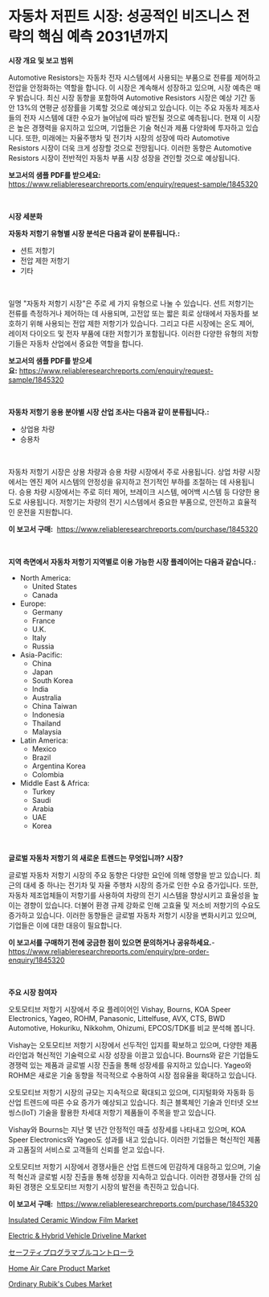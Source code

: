 <p><h1>자동차 저핀트 시장: 성공적인 비즈니스 전략의 핵심 예측 2031년까지</h1></p><p><strong>시장 개요 및 보고 범위</strong></p>
<p><p>Automotive Resistors는 자동차 전자 시스템에서 사용되는 부품으로 전류를 제어하고 전압을 안정화하는 역할을 합니다. 이 시장은 계속해서 성장하고 있으며, 시장 예측은 매우 밝습니다. 최신 시장 동향을 포함하여 Automotive Resistors 시장은 예상 기간 동안 13%의 연평균 성장률을 기록할 것으로 예상되고 있습니다. 이는 주요 자동차 제조사들의 전자 시스템에 대한 수요가 늘어남에 따라 발전될 것으로 예측됩니다. 현재 이 시장은 높은 경쟁력을 유지하고 있으며, 기업들은 기술 혁신과 제품 다양화에 투자하고 있습니다. 또한, 미래에는 자율주행차 및 전기차 시장의 성장에 따라 Automotive Resistors 시장이 더욱 크게 성장할 것으로 전망됩니다. 이러한 동향은 Automotive Resistors 시장이 전반적인 자동차 부품 시장 성장을 견인할 것으로 예상됩니다.</p></p>
<p><strong>보고서의 샘플 PDF를 받으세요:</strong> <a href="https://www.reliableresearchreports.com/enquiry/request-sample/1845320">https://www.reliableresearchreports.com/enquiry/request-sample/1845320</a></p>
<p>&nbsp;</p>
<p><strong>시장 세분화</strong></p>
<p><strong>자동차 저항기 유형별 시장 분석은 다음과 같이 분류됩니다.:</strong></p>
<p><ul><li>션트 저항기</li><li>전압 제한 저항기</li><li>기타</li></ul></p>
<p>&nbsp;</p>
<p><p>일명 "자동차 저항기 시장"은 주로 세 가지 유형으로 나눌 수 있습니다. 션트 저항기는 전류를 측정하거나 제어하는 데 사용되며, 고전압 또는 짧은 회로 상태에서 자동차를 보호하기 위해 사용되는 전압 제한 저항기가 있습니다. 그리고 다른 시장에는 온도 제어, 레이저 다이오드 및 전자 부품에 대한 저항기가 포함됩니다. 이러한 다양한 유형의 저항기들은 자동차 산업에서 중요한 역할을 합니다.</p></p>
<p><strong>보고서의 샘플 PDF를 받으세요:</strong>&nbsp;<a href="https://www.reliableresearchreports.com/enquiry/request-sample/1845320">https://www.reliableresearchreports.com/enquiry/request-sample/1845320</a></p>
<p>&nbsp;</p>
<p><strong> 자동차 저항기 응용 분야별 시장 산업 조사는 다음과 같이 분류됩니다.:</strong></p>
<p><ul><li>상업용 차량</li><li>승용차</li></ul></p>
<p>&nbsp;</p>
<p><p>자동차 저항기 시장은 상용 차량과 승용 차량 시장에서 주로 사용됩니다. 상업 차량 시장에서는 엔진 제어 시스템의 안정성을 유지하고 전기적인 부하를 조절하는 데 사용됩니다. 승용 차량 시장에서는 주로 히터 제어, 브레이크 시스템, 에어백 시스템 등 다양한 용도로 사용됩니다. 저항기는 차량의 전기 시스템에서 중요한 부품으로, 안전하고 효율적인 운전을 지원합니다.</p></p>
<p><strong>이 보고서 구매:</strong>&nbsp; <a href="https://www.reliableresearchreports.com/purchase/1845320">https://www.reliableresearchreports.com/purchase/1845320</a></p>
<p>&nbsp;</p>
<p><strong>지역 측면에서 자동차 저항기 지역별로 이용 가능한 시장 플레이어는 다음과 같습니다.:</strong></p>
<p><ul>
    <li>
        North America:
        <ul>
            <li>United States</li>
            <li>Canada</li>
        </ul>
    </li>
    <li>
        Europe:
        <ul>
            <li>Germany</li>
            <li>France</li>
            <li>U.K.</li>
            <li>Italy</li>
            <li>Russia</li>
        </ul>
    </li>
    <li>
        Asia-Pacific:
        <ul>
            <li>China</li>
            <li>Japan</li>
            <li>South Korea</li>
            <li>India</li>
            <li>Australia</li>
            <li>China Taiwan</li>
            <li>Indonesia</li>
            <li>Thailand</li>
            <li>Malaysia</li>
        </ul>
    </li>
    <li>
        Latin America:
        <ul>
            <li>Mexico</li>
            <li>Brazil</li>
            <li>Argentina Korea</li>
            <li>Colombia</li>
        </ul>
    </li>
    <li>
        Middle East & Africa:
        <ul>
            <li>Turkey</li>
            <li>Saudi</li>
            <li>Arabia</li>
            <li>UAE</li>
            <li>Korea</li>
        </ul>
    </li>
    </ul></p>
<p>&nbsp;</p>
<p><strong>글로벌 자동차 저항기 의 새로운 트렌드는 무엇입니까? 시장?</strong></p>
<p><p>글로벌 자동차 저항기 시장의 주요 동향은 다양한 요인에 의해 영향을 받고 있습니다. 최근의 대세 중 하나는 전기차 및 자율 주행차 시장의 증가로 인한 수요 증가입니다. 또한, 자동차 제조업체들이 저항기를 사용하여 차량의 전기 시스템을 향상시키고 효율성을 높이는 경향이 있습니다. 더불어 환경 규제 강화로 인해 고효율 및 저소비 저항기의 수요도 증가하고 있습니다. 이러한 동향들은 글로벌 자동차 저항기 시장을 변화시키고 있으며, 기업들은 이에 대한 대응이 필요합니다.</p></p>
<p><strong>이 보고서를 구매하기 전에 궁금한 점이 있으면 문의하거나 공유하세요.</strong>- <a href="https://www.reliableresearchreports.com/enquiry/pre-order-enquiry/1845320">https://www.reliableresearchreports.com/enquiry/pre-order-enquiry/1845320</a></p>
<p>&nbsp;</p>
<p><strong>주요 시장 참여자</strong></p>
<p><p>오토모티브 저항기 시장에서 주요 플레이어인 Vishay, Bourns, KOA Speer Electronics, Yageo, ROHM, Panasonic, Littelfuse, AVX, CTS, BWD Automotive, Hokuriku, Nikkohm, Ohizumi, EPCOS/TDK를 비교 분석해 봅니다.</p><p>Vishay는 오토모티브 저항기 시장에서 선두적인 입지를 확보하고 있으며, 다양한 제품 라인업과 혁신적인 기술력으로 시장 성장을 이끌고 있습니다. Bourns와 같은 기업들도 경쟁력 있는 제품과 글로벌 시장 진출을 통해 성장세를 유지하고 있습니다. Yageo와 ROHM은 새로운 기술 동향을 적극적으로 수용하여 시장 점유율을 확대하고 있습니다.</p><p>오토모티브 저항기 시장의 규모는 지속적으로 확대되고 있으며, 디지털화와 자동화 등 산업 트렌드에 따른 수요 증가가 예상되고 있습니다. 최근 블록체인 기술과 인터넷 오브 씽스(IoT) 기술을 활용한 차세대 저항기 제품들이 주목을 받고 있습니다.</p><p>Vishay와 Bourns는 지난 몇 년간 안정적인 매출 성장세를 나타내고 있으며, KOA Speer Electronics와 Yageo도 성과를 내고 있습니다. 이러한 기업들은 혁신적인 제품과 고품질의 서비스로 고객들의 신뢰를 얻고 있습니다.</p><p>오토모티브 저항기 시장에서 경쟁사들은 산업 트렌드에 민감하게 대응하고 있으며, 기술적 혁신과 글로벌 시장 진출을 통해 성장을 지속하고 있습니다. 이러한 경쟁사들 간의 심화된 경쟁은 오토모티브 저항기 시장의 발전을 촉진하고 있습니다.</p></p>
<p><strong>이 보고서 구매:</strong>&nbsp;&nbsp;<a href="https://www.reliableresearchreports.com/purchase/1845320">https://www.reliableresearchreports.com/purchase/1845320</a></p>
<p><p><a href="https://issuu.com/reportprime-2/docs/insulated-ceramic-window-film-market-size-2030.ppt">Insulated Ceramic Window Film Market</a></p><p><a href="https://ivy-potential-64b.notion.site/Electric-Hybrid-Vehicle-Driveline-Market-Furnish-Information-about-Market-Size-Market-Share-Mark-9b945170da2d401d9313eeb9d370b9c4">Electric & Hybrid Vehicle Driveline Market</a></p><p><a href="https://github.com/mcbeesbxa270/Market-Research-Report-List-1/blob/main/8920933186848.md">セーフティプログラマブルコントローラ</a></p><p><a href="https://view.publitas.com/reportprime-1/home-air-care-product-market-provides-detailed-segmentation-of-this-market-based-on-type-application-and-region-and-forecast-for-the-period-from-2024-2031/">Home Air Care Product Market</a></p><p><a href="https://view.publitas.com/reportprime-1/ordinary-rubiks-cubes-market-provides-a-comprehensive-analysis-including-a-macro-overview-of-the-market-as-well-as-micro-details-such-as-market-size-and-competitive-landscape/">Ordinary Rubik's Cubes Market</a></p></p>
